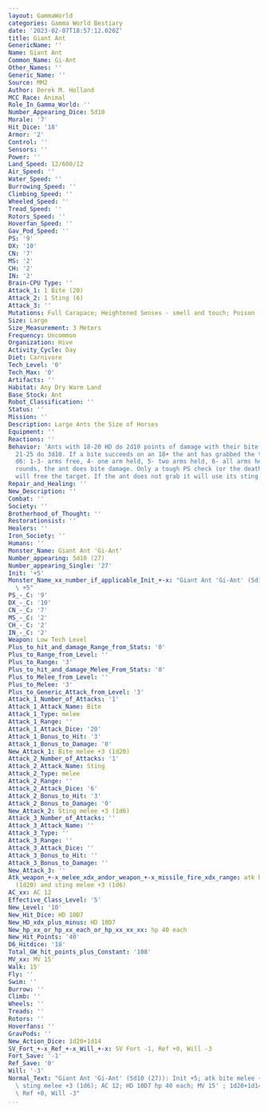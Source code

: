 ```yaml
---
layout: GammaWorld
categories: Gamma World Bestiary
date: '2023-02-07T18:57:12.020Z'
title: Giant Ant
GenericName: ''
Name: Giant Ant
Common_Name: Gi-Ant
Other_Names: ''
Generic_Name: ''
Source: MM2
Author: Derek M. Holland
MCC Race: Animal
Role_In_Gamma_World: ''
Number_Appearing_Dice: 5d10
Morale: '7'
Hit_Dice: '18'
Armor: '2'
Control: ''
Sensors: ''
Power: ''
Land_Speed: 12/600/12
Air_Speed: ''
Water_Speed: ''
Burrowing_Speed: ''
Climbing_Speed: ''
Wheeled_Speed: ''
Tread_Speed: ''
Rotors_Speed: ''
Hoverfan_Speed: ''
Gav_Pod_Speed: ''
PS: '9'
DX: '10'
CN: '7'
MS: '2'
CH: '2'
IN: '2'
Brain-CPU Type: ''
Attack_1: 1 Bite (20)
Attack_2: 1 Sting (6)
Attack_3: ''
Mutations: Full Carapace; Heightened Senses - smell and touch; Poison (into 18/destructive)
Size: Large
Size_Measurement: 3 Meters
Frequency: Uncommon
Organization: Hive
Activity_Cycle: Day
Diet: Carnivore
Tech_Level: '0'
Tech_Max: '0'
Artifacts: ''
Habitat: Any Dry Warm Land
Base_Stock: Ant
Robot_Classification: ''
Status: ''
Mission: ''
Description: Large Ants the Size of Horses
Equipment: ''
Reactions: ''
Behavior: 'Ants with 18-20 HD do 2d10 points of damage with their bite, those with
  21-25 do 3d10. If a bite succeeds on an 18+ the ant has grabbed the target. Roll
  d6: 1-3- arms free, 4- one arm held, 5- two arms held, 6- all arms held. One subsequent
  rounds, the ant does bite damage. Only a tough PS check (or the death of the ant)
  will free the target. If the ant does not grab it will use its sting on the target.'
Repair_and_Healing: ''
New_Description: ''
Combat: ''
Society: ''
Brotherhood_of_Thought: ''
Restorationsist: ''
Healers: ''
Iron_Society: ''
Humans: ''
Monster_Name: Giant Ant 'Gi-Ant'
Number_appearing: 5d10 (27)
Number_appearing_Single: '27'
Init: '+5'
Monster_Name_xx_number_if_applicable_Init_+-x: "Giant Ant 'Gi-Ant' (5d10 (27)): Init\
  \ +5"
PS_-_C: '9'
DX_-_C: '10'
CN_-_C: '7'
MS_-_C: '2'
CH_-_C: '2'
IN_-_C: '2'
Weapon: Low Tech Level
Plus_to_hit_and_damage_Range_from_Stats: '0'
Plus_to_Range_from_Level: ''
Plus_to_Range: '3'
Plus_to_hit_and_damage_Melee_From_Stats: '0'
Plus_to_Melee_from_Level: ''
Plus_to_Melee: '3'
Plus_to_Generic_Attack_from_Level: '3'
Attack_1_Number_of_Attacks: '1'
Attack_1_Attack_Name: Bite
Attack_1_Type: melee
Attack_1_Range: ''
Attack_1_Attack_Dice: '20'
Attack_1_Bonus_to_Hit: '3'
Attack_1_Bonus_to_Damage: '0'
New_Attack_1: Bite melee +3 (1d20)
Attack_2_Number_of_Attacks: '1'
Attack_2_Attack_Name: Sting
Attack_2_Type: melee
Attack_2_Range: ''
Attack_2_Attack_Dice: '6'
Attack_2_Bonus_to_Hit: '3'
Attack_2_Bonus_to_Damage: '0'
New_Attack_2: Sting melee +3 (1d6)
Attack_3_Number_of_Attacks: ''
Attack_3_Attack_Name: ''
Attack_3_Type: ''
Attack_3_Range: ''
Attack_3_Attack_Dice: ''
Attack_3_Bonus_to_Hit: ''
Attack_3_Bonus_to_Damage: ''
New_Attack_3: ''
Atk_weapon_+-x_melee_xdx_andor_weapon_+-x_missile_fire_xdx_range: atk bite melee +3
  (1d20) and sting melee +3 (1d6)
AC_xx: AC 12
Effective_Class_Level: '5'
New_Level: '10'
New_Hit_Dice: HD 10D7
New_HD_xdx_plus_minus: HD 10D7
New_hp_xx_or_hp_xx_each_or_hp_xx_xx_xx: hp 40 each
New_Hit_Points: '40'
D6_Hitdice: '18'
Total_GW_hit_points_plus_Constant: '108'
MV_xx: MV 15'
Walk: 15'
Fly: ''
Swim: ''
Burrow: ''
Climb: ''
Wheels: ''
Treads: ''
Rotors: ''
Hoverfans: ''
GravPods: ''
New_Action_Dice: 1d20+1d14
SV_Fort_+-x_Ref_+-x_Will_+-x: SV Fort -1, Ref +0, Will -3
Fort_Save: '-1'
Ref_Save: '0'
Will: '-3'
Normal_Text: "Giant Ant 'Gi-Ant' (5d10 (27)): Init +5; atk bite melee +3 (1d20) and\
  \ sting melee +3 (1d6); AC 12; HD 10D7 hp 40 each; MV 15' ; 1d20+1d14; SV Fort -1,\
  \ Ref +0, Will -3"
...
```

